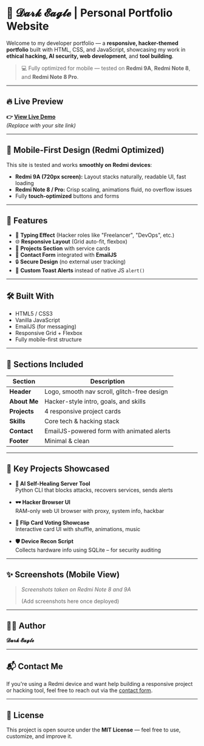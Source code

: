 # 🦅 𝓓𝓪𝓻𝓴 𝓔𝓪𝓰𝓵𝓮 | Personal Portfolio Website

Welcome to my developer portfolio — a **responsive, hacker-themed portfolio** built with HTML, CSS, and JavaScript, showcasing my work in **ethical hacking, AI security, web development**, and **tool building**.

> 💻 Fully optimized for mobile — tested on **Redmi 9A**, **Redmi Note 8**, and **Redmi Note 8 Pro**.

---

## 🔥 Live Preview

**👉 [View Live Demo]([#](https://codexx-vortex.vercel.app/) )**  
_(Replace with your site link)_

---

## 📱 Mobile-First Design (Redmi Optimized)

This site is tested and works **smoothly on Redmi devices**:

- **Redmi 9A (720px screen):** Layout stacks naturally, readable UI, fast loading
- **Redmi Note 8 / Pro:** Crisp scaling, animations fluid, no overflow issues
- Fully **touch-optimized** buttons and forms

---

## 📌 Features

- 🧠 **Typing Effect** (Hacker roles like "Freelancer", "DevOps", etc.)
- 🌐 **Responsive Layout** (Grid auto-fit, flexbox)
- 💼 **Projects Section** with service cards
- 💬 **Contact Form** integrated with **EmailJS**
- 🔒 **Secure Design** (no external user tracking)
- 🧊 **Custom Toast Alerts** instead of native JS `alert()`

---

## 🛠️ Built With

- HTML5 / CSS3
- Vanilla JavaScript
- EmailJS (for messaging)
- Responsive Grid + Flexbox
- Fully mobile-first structure

---

## 🚀 Sections Included

| Section       | Description                                   |
|---------------|-----------------------------------------------|
| **Header**    | Logo, smooth nav scroll, glitch-free design   |
| **About Me**  | Hacker-style intro, goals, and skills         |
| **Projects**  | 4 responsive project cards                    |
| **Skills**    | Core tech & hacking stack                     |
| **Contact**   | EmailJS-powered form with animated alerts     |
| **Footer**    | Minimal & clean                               |

---

## 🧩 Key Projects Showcased

- **🧠 AI Self-Healing Server Tool**  
  Python CLI that blocks attacks, recovers services, sends alerts

- **🕶️ Hacker Browser UI**  
  RAM-only web UI browser with proxy, system info, hackbar

- **🎴 Flip Card Voting Showcase**  
  Interactive card UI with shuffle, animations, music

- **🛡️ Device Recon Script**  
  Collects hardware info using SQLite – for security auditing

---

## ✨ Screenshots (Mobile View)

> _Screenshots taken on Redmi Note 8 and 9A_
> 
> (Add screenshots here once deployed)

---

## 👨‍💻 Author

**𝓓𝓪𝓻𝓴 𝓔𝓪𝓰𝓵𝓮**  

---

## 📬 Contact Me

If you're using a Redmi device and want help building a responsive project or hacking tool, feel free to reach out via the [contact form](#contact).

---

## 🔐 License

This project is open source under the **MIT License** — feel free to use, customize, and improve it.
